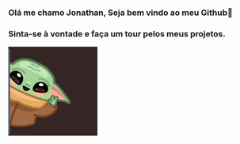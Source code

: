 ### Olá me chamo Jonathan, Seja bem vindo ao meu Github👋
### Sinta-se à vontade e faça um tour pelos meus projetos.
<div>
    <img height="180em" src="yoda.gif" align="middle"/>
 </div>
<!--
**JonathanSRS/JonathanSRS** is a ✨ _special_ ✨ repository because its `README.md` (this file) appears on your GitHub profile.

Here are some ideas to get you started:

- 🔭 I’m currently working on ...
- 🌱 I’m currently learning ...
- 👯 I’m looking to collaborate on ...
- 🤔 I’m looking for help with ...
- 💬 Ask me about ...
- 📫 How to reach me: ...
- 😄 Pronouns: ...
- ⚡ Fun fact: ...
-->
